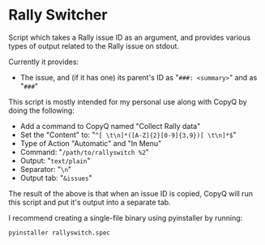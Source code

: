 Rally Switcher
==============

Script which takes a Rally issue ID as an argument, and provides
various types of output related to the Rally issue on stdout.

Currently it provides:
- The issue, and (if it has one) its parent's ID as "`###: <summary>`" and as "`###`"

This script is mostly intended for my personal use along with CopyQ by doing the following:
- Add a command to CopyQ named "Collect Rally data"
- Set the "Content" to: "`^[ \t\n]*([A-Z]{2}[0-9]{3,9})[ \t\n]*$`"
- Type of Action "Automatic" and "In Menu"
- Command: "`/path/to/rallyswitch %2`"
- Output: "`text/plain`"
- Separator: "`\n`"
- Output tab: "`&issues`"

The result of the above is that when an issue ID is copied, CopyQ will run this
script and put it's output into a separate tab.

I recommend creating a single-file binary using pyinstaller by running:

    pyinstaller rallyswitch.spec
